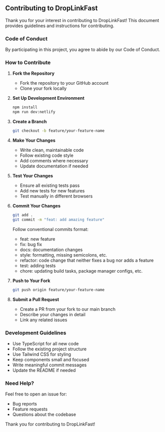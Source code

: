 ## Contributing to DropLinkFast

Thank you for your interest in contributing to DropLinkFast! This document provides guidelines and instructions for contributing.

### Code of Conduct

By participating in this project, you agree to abide by our Code of Conduct.

### How to Contribute

1. **Fork the Repository**
   - Fork the repository to your GitHub account
   - Clone your fork locally

2. **Set Up Development Environment**
   ```bash
   npm install
   npm run dev:netlify
   ```

3. **Create a Branch**
   ```bash
   git checkout -b feature/your-feature-name
   ```

4. **Make Your Changes**
   - Write clean, maintainable code
   - Follow existing code style
   - Add comments where necessary
   - Update documentation if needed

5. **Test Your Changes**
   - Ensure all existing tests pass
   - Add new tests for new features
   - Test manually in different browsers

6. **Commit Your Changes**
   ```bash
   git add .
   git commit -m "feat: add amazing feature"
   ```
   Follow conventional commits format:
   - feat: new feature
   - fix: bug fix
   - docs: documentation changes
   - style: formatting, missing semicolons, etc.
   - refactor: code change that neither fixes a bug nor adds a feature
   - test: adding tests
   - chore: updating build tasks, package manager configs, etc.

7. **Push to Your Fork**
   ```bash
   git push origin feature/your-feature-name
   ```

8. **Submit a Pull Request**
   - Create a PR from your fork to our main branch
   - Describe your changes in detail
   - Link any related issues

### Development Guidelines

- Use TypeScript for all new code
- Follow the existing project structure
- Use Tailwind CSS for styling
- Keep components small and focused
- Write meaningful commit messages
- Update the README if needed

### Need Help?

Feel free to open an issue for:
- Bug reports
- Feature requests
- Questions about the codebase

Thank you for contributing to DropLinkFast!